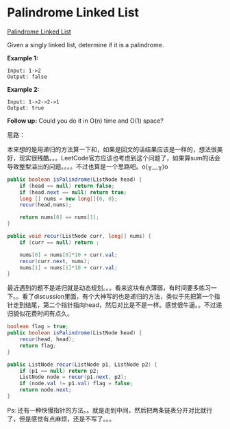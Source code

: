 
# Palindrome Linked List

[Palindrome Linked List](https://leetcode.com/problems/palindrome-linked-list/)

Given a singly linked list, determine if it is a palindrome.

**Example 1:**

```
Input: 1->2
Output: false
```

**Example 2:**

```
Input: 1->2->2->1
Output: true
```

**Follow up:**
Could you do it in O(n) time and O(1) space?

思路：

本来想的是用递归的方法算一下和，如果是回文的话结果应该是一样的，想法很美好，现实很残酷。。。LeetCode官方应该也考虑到这个问题了，如果算sum的话会导致整型溢出的问题。。。。不过也算是一个思路吧。o(╥﹏╥)o

```java
public boolean isPalindrome(ListNode head) {
    if (head == null) return false;
    if (head.next == null) return true;
    long [] nums = new long[]{0, 0};
    recur(head,nums);

    return nums[0] == nums[1];
}

public void recur(ListNode curr, long[] nums) {
    if (curr == null) return ;

    nums[0] = nums[0]*10 + curr.val;
    recur(curr.next, nums);
    nums[1] = nums[1]*10 + curr.val;
}

```

最近遇到的题不是递归就是动态规划。。。看来这块有点薄弱，有时间要多练习一下。。看了discussion里面，有个大神写的也是递归的方法，类似于先把第一个指针走到结尾，第二个指针指向head，然后对比是不是一样。感觉很牛逼。。不过递归貌似花费时间有点久。

```java
boolean flag = true;
public boolean isPalindrome(ListNode head) {
    recur(head, head);
    return flag;
}

public ListNode recur(ListNode p1, ListNode p2) {
    if (p1 == null) return p2;
    ListNode node = recur(p1.next, p2);
    if (node.val != p1.val) flag = false;
    return node.next;
}
```

Ps: 还有一种快慢指针的方法。。就是走到中间，然后把两条链表分开对比就行了，但是感觉有点麻烦，还是不写了。。。
